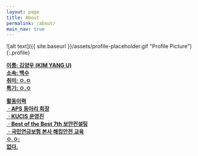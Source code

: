 ```yaml
---
layout: page
title: About
permalink: /about/
main_nav: true
---
```


![alt text]({{ site.baseurl }}/assets/profile-placeholder.gif "Profile Picture"){:.profile}

<B><U>이름: 김양우 (KIM YANG U)<br>
소속: 백수<br>
취미: ㅇ.ㅇ<br>
특기: ㅇ.ㅇ
<p>
활동이력<br>
ㆍAPS 동아리 회장<br>
ㆍKUCIS 운영진<br>
ㆍBest of the Best 7th 보안컨설팅<br>
ㆍ국민연금보험 본사 해킹안전 교육<br>
ㅇ.ㅇ;<br>
없다.
